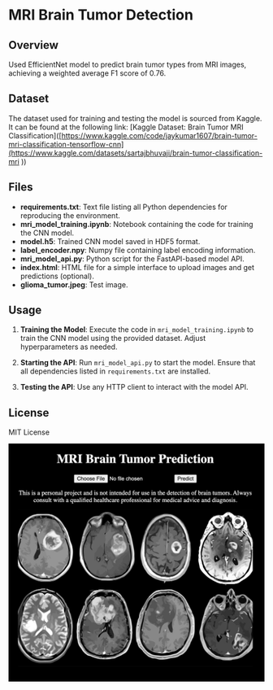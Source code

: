 # MRI Brain Tumor Detection

## Overview

Used EfficientNet model to predict brain tumor types from MRI images, achieving a weighted average F1 score of 0.76.

## Dataset

The dataset used for training and testing the model is sourced from Kaggle. It can be found at the following link: [Kaggle Dataset: Brain Tumor MRI Classification]([https://www.kaggle.com/code/jaykumar1607/brain-tumor-mri-classification-tensorflow-cnn](https://www.kaggle.com/datasets/sartajbhuvaji/brain-tumor-classification-mri ))

## Files

- **requirements.txt**: Text file listing all Python dependencies for reproducing the environment.
- **mri_model_training.ipynb**: Notebook containing the code for training the CNN model.
- **model.h5**: Trained CNN model saved in HDF5 format.
- **label_encoder.npy**: Numpy file containing label encoding information.
- **mri_model_api.py**: Python script for the FastAPI-based model API.
- **index.html**: HTML file for a simple interface to upload images and get predictions (optional).
- **glioma_tumor.jpeg**: Test image.

## Usage

1. **Training the Model**: Execute the code in `mri_model_training.ipynb` to train the CNN model using the provided dataset. Adjust hyperparameters as needed.

2. **Starting the API**: Run `mri_model_api.py` to start the model. Ensure that all dependencies listed in `requirements.txt` are installed.

3. **Testing the API**: Use any HTTP client to interact with the model API.

## License

MIT License

![API Screenshot](https://github.com/symphopkins/MRI_Brain_Tumor_Detection/blob/master/api.jpeg)

